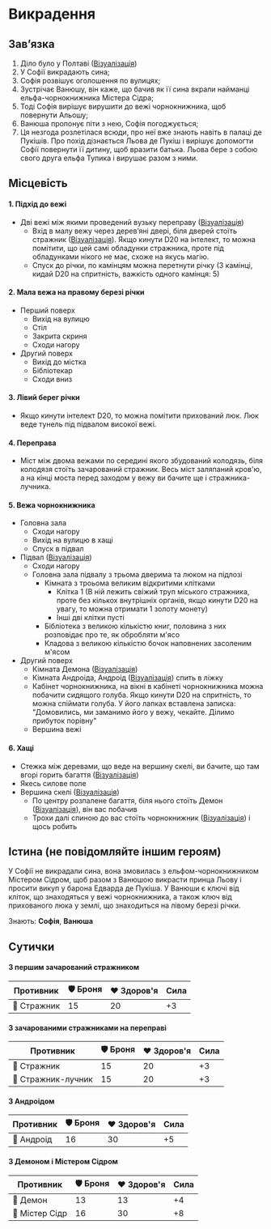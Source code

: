 # Викрадення

## Завʼязка

1. Діло було у Полтаві ([Візуалізація](https://static.wikia.nocookie.net/elderscrolls/images/1/1a/%D0%92%D0%B0%D0%B9%D1%82%D1%80%D0%B0%D0%BD_%28Skyrim%29.png/revision/latest?cb=20201019143159&path-prefix=ru))
2. У Софії викрадають сина;
3. Софія розвішує оголошення по вулицях;
4. Зустрічає Ванюшу, він каже, що бачив як її сина вкрали найманці ельфа-чорнокнижника Містера Сідра;
5. Тоді Софія вирішує вирушити до вежі чорнокнижника, щоб повернути Альошу;
6. Ванюша пропонує піти з нею, Софія погоджується;
7. Ця незгода розлетілася всюди, про неї вже знають навіть в палаці де Пукішів. Про похід дізнається Льова де Пукіш і вирішує допомогти Софії повернути її дитину, щоб вразити батька. Льова бере з собою свого друга ельфа Тупика і вирушає разом з ними.

## Місцевість

#### 1. Підхід до вежі

- Дві вежі між якими проведений вузьку переправу ([Візуалізація](https://static.wikia.nocookie.net/elderscrolls/images/1/1f/%D0%91%D0%B0%D1%88%D0%BD%D0%B8_%D0%92%D0%B0%D0%BB%D1%82%D0%B5%D0%B9%D0%BC_-_%D0%9E%D0%B1%D1%89%D0%B8%D0%B9_%D0%B2%D0%B8%D0%B4.jpg/revision/latest/scale-to-width-down/1200?cb=20200708111759&path-prefix=ru))
  - Вхід в малу вежу через деревʼяні двері, біля дверей стоїть стражник ([Візуалізація](https://gamer-mods.ru/_ld/14/20242864.jpg)). Якщо кинути D20 на інтелект, то можна помітити, що цей самі обладунки стражника, проте під обладунками нікого не має, схоже на якусь магію.
  - Спуск до річки, по камінцям можна перетнути річку (3 камінці, кидай D20 на спритність, важкість одного камінця: 5)

#### 2. Мала вежа на правому березі річки

- Перший поверх
  - Вихід на вулицю
  - Стіл
  - Закрита скриня
  - Сходи нагору
- Другий поверх
  - Вихід до містка
  - Бібліотекар
  - Сходи вниз

#### 3. Лівий берег річки

- Якщо кинути інтелект D20, то можна помітити прихований люк. Люк веде тунель під підвалом високої вежі.

#### 4. Переправа

- Міст між двома вежами по середині якого збудований колодязь, біля колодязя стоїть зачарований стражник. Весь міст заляпаний кров'ю, а на кінці моста перед заходом у вежу ви бачите ще і стражника-лучника.

#### 5. Вежа чорнокнижника

- Головна зала
  - Сходи нагору
  - Вихід на вулицю в хащі
  - Спуск в підвал
- Підвал ([Візуалізація](https://kor.ill.in.ua/m/610x385/2769159.jpg))
  - Сходи нагору
  - Головна зала підвалу з трьома дверима та люком на підлозі
    - Кімната з троьома великим відкритими клітками
      - Клітка 1 (В ній лежить свіжий труп міського стражника, проте без кількох внутрішніх органів, якщо кинути D20 на увагу, то можна отримати 1 золоту монету)
      - Інші дві клітки пусті
    - Бібліотека з великою кількістю книг, половина з них розповідає про те, як обробляти м'ясо
    - Кладова з великою кількістю бочок наповнених засоленим м'ясом
- Другий поверх
  - Кімната Демона ([Візуалізація](https://tes-game.com/uploads/posts/2018-05/373621767.jpg))
  - Кімната Андроіда, Андроід ([Візуалізація](https://catamobile.org.ua/wp-content/uploads/2014/09/ANDROID.jpg)) спить в ліжку
  - Кабінет чорнокнижника, на вікні в кабінеті чорнокнижника можна побачити сидящого голуба. Якщо кинути D20 на спритність, то можна спіймати голуба. У його лапках вставлена записка: "Домовились, ми заманимо його у вежу, чекайте. Ділимо прибуток порівну"
  - Вершина вежі

#### 6. Хащі

- Стежка між деревами, що веде на вершину скелі, ви бачите, що там вгорі горить багаття ([Візуалізація](https://static.ukrinform.com/photos/2021_07/1625507688-853.jpg))
- Якесь силове поле
- Вершина скелі ([Візуалізація](https://etnosvit.com/wp-content/uploads/2016/08/skeli-dovbusha.jpg))
  - По центру розпалене багаття, біля нього стоїть Демон ([Візуалізація](https://media.istockphoto.com/id/165638620/ru/%D0%B2%D0%B5%D0%BA%D1%82%D0%BE%D1%80%D0%BD%D0%B0%D1%8F/%D0%BC%D0%B0%D0%BB%D0%B5%D0%BD%D1%8C%D0%BA%D0%B8%D0%B9-%D0%B4%D0%B5%D0%BC%D0%BE%D0%BD.jpg?s=1024x1024&w=is&k=20&c=Yl156njzWlI4POPuk6aGewWEvE11Q522YFCBZYRwIls=)), він вас побачив
  - Трохи далі спиною до вас стоїть чорнокнижник ([Візуалізація](https://eneyida.tv/uploads/posts/2020-03/1585593061_4.jpg)) і щось робить

## Істина (не повідомляйте іншим героям)

У Софії не викрадали сина, вона змовилась з ельфом-чорнокнижником Містером Сідром, щоб разом з Ванюшою викрасти принца Льову і просити викуп у барона Едварда де Пукіша. У Ванюши є ключі від кліток, що знаходяться у вежі чорнокнижника, а також ключ від прихованого люка у землі, що знаходиться на лівому березі річки.

Знають: <b>Софія</b>, <b>Ванюша</b>

## Сутички

#### З першим зачарований стражником

| Противник   | 🛡 Броня | ❤️ Здоров'я | Сила |
| ----------- | ------- | ----------- | ---- |
| 👮 Стражник | 15      | 20          | +3   |

#### З зачарованими стражниками на переправі

| Противник          | 🛡 Броня | ❤️ Здоров'я | Сила |
| ------------------ | ------- | ----------- | ---- |
| 👮 Стражник        | 15      | 20          | +3   |
| 🏹 Стражник-лучник | 15      | 20          | +3   |

#### З Андроідом

| Противник  | 🛡 Броня | ❤️ Здоров'я | Сила |
| ---------- | ------- | ----------- | ---- |
| 🤖 Андроід | 16      | 30          | +5   |

#### З Демоном і Містером Сідром

| Противник      | 🛡 Броня | ❤️ Здоров'я | Сила |
| -------------- | ------- | ----------- | ---- |
| 👹 Демон       | 13      | 13          | +4   |
| 📖 Містер Сідр | 16      | 30          | +8   |
